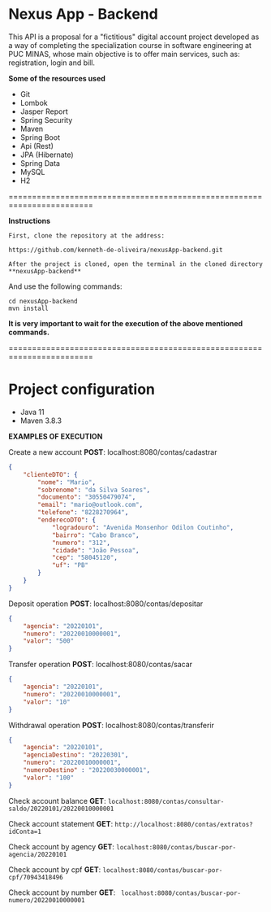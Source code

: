 **Nexus App - Backend**
========================================================================
This API is a proposal for a "fictitious" digital account project developed as a way of completing the specialization course in software engineering at PUC MINAS, whose main objective is to offer main services, such as: registration, login and bill.

**Some of the resources used**

- Git
- Lombok
- Jasper Report 
- Spring Security  
- Maven
- Spring Boot 
- Api (Rest)
- JPA (Hibernate) 
- Spring Data 
- MySQL
- H2

========================================================================

**Instructions**

	First, clone the repository at the address:
	
	https://github.com/kenneth-de-oliveira/nexusApp-backend.git
	
	After the project is cloned, open the terminal in the cloned directory **nexusApp-backend** 
 
  And use the following commands:
  
	cd nexusApp-backend
	mvn install
	
**It is very important to wait for the execution of the above mentioned commands.**

========================================================================

Project configuration
========================================================================
- Java 11
- Maven 3.8.3

**EXAMPLES OF EXECUTION**

Create a new account **POST**: localhost:8080/contas/cadastrar
```json
{
    "clienteDTO": {
        "nome": "Mario",
        "sobrenome": "da Silva Soares",
        "documento": "30550479074",
        "email": "mario@outlook.com",
        "telefone": "8228270964",
        "enderecoDTO": {
            "logradouro": "Avenida Monsenhor Odilon Coutinho",
            "bairro": "Cabo Branco",
            "numero": "312",
            "cidade": "João Pessoa",
            "cep": "58045120",
            "uf": "PB"
        }
    }
}
```

Deposit operation **POST**: localhost:8080/contas/depositar
```json
{
    "agencia": "20220101",
    "numero": "20220010000001",
    "valor": "500"
}
```

Transfer operation **POST**: localhost:8080/contas/sacar
```json
{
    "agencia": "20220101",
    "numero": "20220010000001",
    "valor": "10"
}
```

Withdrawal operation **POST**: localhost:8080/contas/transferir
```json
{
    "agencia": "20220101",
    "agenciaDestino": "20220301",
    "numero": "20220010000001",
    "numeroDestino" : "20220030000001",
    "valor": "100"
}
```

Check account balance **GET**: ``` localhost:8080/contas/consultar-saldo/20220101/20220010000001 ```

Check account statement **GET**: ``` http://localhost:8080/contas/extratos?idConta=1 ```

Check account by agency **GET**: ``` localhost:8080/contas/buscar-por-agencia/20220101 ```

Check account by cpf **GET**: ``` localhost:8080/contas/buscar-por-cpf/70943418496 ```

Check account by number **GET**: ``` localhost:8080/contas/buscar-por-numero/20220010000001```
